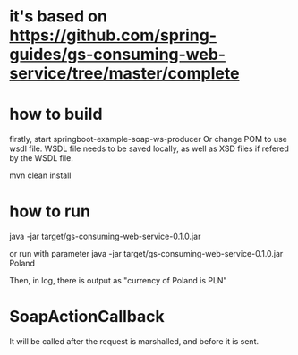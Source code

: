 # it's based on https://github.com/spring-guides/gs-consuming-web-service/tree/master/complete

# how to build
firstly, start springboot-example-soap-ws-producer 
Or change POM to use wsdl file. WSDL file needs to be saved locally, as well as XSD files if refered by the WSDL file.

mvn clean install

# how to run
java -jar target/gs-consuming-web-service-0.1.0.jar

or run with parameter
java -jar target/gs-consuming-web-service-0.1.0.jar Poland

Then, in log, there is output as "currency of Poland is PLN"

# SoapActionCallback
It will be called after the request is marshalled, and before it is sent.

